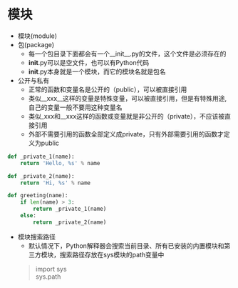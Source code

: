 # 模块
- 模块(module)
- 包(package)
    - 每一个包目录下面都会有一个__init__.py的文件，这个文件是必须存在的
    - __init__.py可以是空文件，也可以有Python代码
    - __init__.py本身就是一个模块，而它的模块名就是包名
- 公开与私有
    - 正常的函数和变量名是公开的（public），可以被直接引用
    - 类似__xxx__这样的变量是特殊变量，可以被直接引用，但是有特殊用途,自己的变量一般不要用这种变量名
    - 类似_xxx和__xxx这样的函数或变量就是非公开的（private），不应该被直接引用
    - 外部不需要引用的函数全部定义成private，只有外部需要引用的函数才定义为public
```python
def _private_1(name):
    return 'Hello, %s' % name

def _private_2(name):
    return 'Hi, %s' % name

def greeting(name):
    if len(name) > 3:
        return _private_1(name)
    else:
        return _private_2(name)
```

- 模块搜索路径
    - 默认情况下，Python解释器会搜索当前目录、所有已安装的内置模块和第三方模块，搜索路径存放在sys模块的path变量中
    > import sys  
    > sys.path